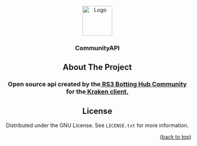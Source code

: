 <div id="top"></div>

<!-- PROJECT LOGO -->
<br />
<div align="center">
    <img src="https://cdn.discordapp.com/icons/901404612957986886/026bc11903de490096abf1791119ccac.webp?size=96" alt="Logo" width="80" height="80">
  </a>

  <h3 align="center">CommunityAPI</h3>


<!-- ABOUT THE PROJECT -->
## About The Project

 <h3 align="center">Open source api created by the<a href="https://discord.gg/AcQvydarPx"><strong> RS3 Botting Hub Community</strong></a> for the<a href="https://rskraken.dev/"><strong> Kraken client. </strong></a></h3>


<!-- LICENSE -->
## License

Distributed under the GNU License. See `LICENSE.txt` for more information.
<p align="right">(<a href="#top">back to top</a>)</p>
